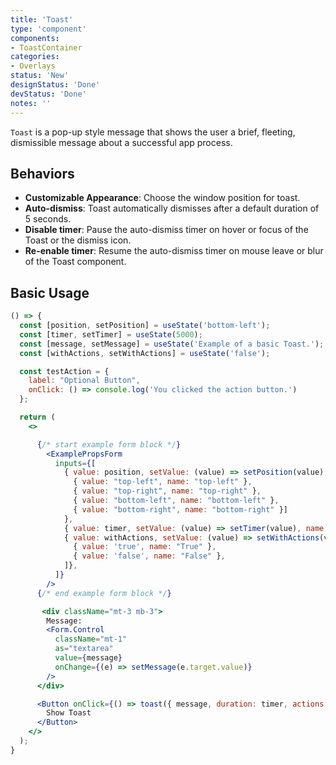 ```yaml
---
title: 'Toast'
type: 'component'
components:
- ToastContainer
categories:
- Overlays
status: 'New'
designStatus: 'Done'
devStatus: 'Done'
notes: ''
---
```


`Toast` is a pop-up style message that shows the user a brief, fleeting, dismissible message about a successful app process.

## Behaviors

- **Customizable Appearance**: Choose the window position for toast.
- **Auto-dismiss**: Toast automatically dismisses after a default duration of 5 seconds.
- **Disable timer**: Pause the auto-dismiss timer on hover or focus of the Toast or the dismiss icon.
- **Re-enable timer**: Resume the auto-dismiss timer on mouse leave or blur of the Toast component.

## Basic Usage

```jsx live
() => {
  const [position, setPosition] = useState('bottom-left');
  const [timer, setTimer] = useState(5000);
  const [message, setMessage] = useState('Example of a basic Toast.');
  const [withActions, setWithActions] = useState('false');

  const testAction = {
    label: "Optional Button",
    onClick: () => console.log('You clicked the action button.')
  };

  return (
    <>

      {/* start example form block */}
        <ExamplePropsForm
          inputs={[
            { value: position, setValue: (value) => setPosition(value), name: 'Position', options: [
              { value: "top-left", name: "top-left" },
              { value: "top-right", name: "top-right" },
              { value: "bottom-left", name: "bottom-left" },
              { value: "bottom-right", name: "bottom-right" }]
            },
            { value: timer, setValue: (value) => setTimer(value), name: 'Duration (ms)', range: { min: 1000 , max: 10000, step: 1000 } },
            { value: withActions, setValue: (value) => setWithActions(value), name: 'With actions', options: [
              { value: 'true', name: "True" },
              { value: 'false', name: "False" },
            ]},
          ]}
        />
      {/* end example form block */}

       <div className="mt-3 mb-3">
        Message:
        <Form.Control
          className="mt-1"
          as="textarea"
          value={message}
          onChange={(e) => setMessage(e.target.value)}
        />
      </div>

      <Button onClick={() => toast({ message, duration: timer, actions: withActions === 'true' ? [testAction] : [], position })}>
        Show Toast
      </Button>
    </>
  );
}
```
